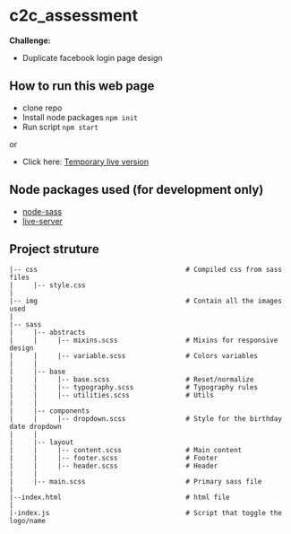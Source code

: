 # c2c_assessment

**Challenge:**

- Duplicate facebook login page design


## How to run this web page

- clone repo
- Install node packages `npm init`
- Run script `npm start`

or

- Click here: [Temporary live version](https://www.michaeldonal.com/c2c/)

## Node packages used (for development only)

- [node-sass](https://www.npmjs.com/package/node-sass)
- [live-server](https://www.npmjs.com/package/live-server)

## Project struture

```
|-- css                                     # Compiled css from sass files
|     |-- style.css
|
|-- img                                     # Contain all the images used
|
|-- sass                            
|     |-- abstracts                 
|     |     |-- mixins.scss                 # Mixins for responsive design
|     |     |-- variable.scss               # Colors variables
|     |
|     |-- base
|     |     |-- base.scss                   # Reset/normalize
|     |     |-- typography.scss             # Typography rules
|     |     |-- utilities.scss              # Utils
|     |
|     |-- components
|     |     |-- dropdown.scss               # Style for the birthday date dropdown
|     |   
|     |-- layout
|     |     |-- content.scss                # Main content
|     |     |-- footer.scss                 # Footer
|     |     |-- header.scss                 # Header
|     | 
|     |-- main.scss                         # Primary sass file 
|
|--index.html                               # html file
|
|-index.js                                  # Script that toggle the logo/name
```